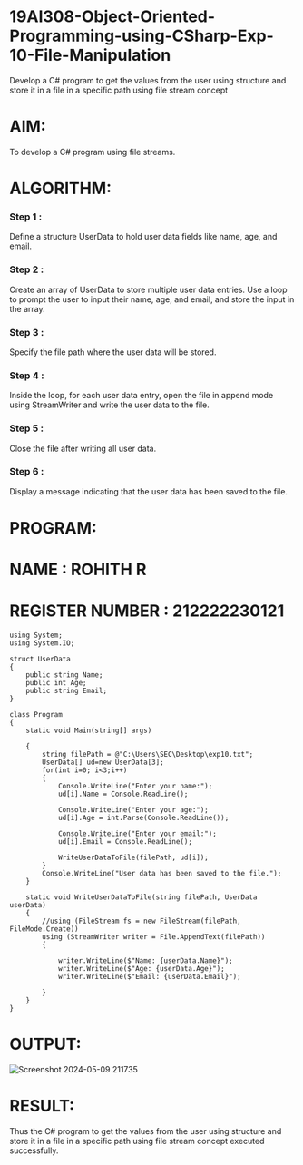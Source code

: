 # 19AI308-Object-Oriented-Programming-using-CSharp-Exp-10-File-Manipulation
Develop a C# program to get the values from the user using structure and store it in a file in a specific path using file stream concept

# AIM:
To develop a C# program using file streams.

# ALGORITHM:
### Step 1 :
Define a structure UserData to hold user data fields like name, age, and email.

### Step 2 :
Create an array of UserData to store multiple user data entries. Use a loop to prompt the user to input their name, age, and email, and store the input in the array.

### Step 3 :
Specify the file path where the user data will be stored.

### Step 4 :
Inside the loop, for each user data entry, open the file in append mode using StreamWriter and write the user data to the file.

### Step 5 :
Close the file after writing all user data.

### Step 6 :
Display a message indicating that the user data has been saved to the file.


# PROGRAM:
# NAME : ROHITH R
# REGISTER NUMBER : 212222230121
```
using System;
using System.IO;

struct UserData
{
    public string Name;
    public int Age;
    public string Email;
}

class Program
{
    static void Main(string[] args)

    {
        string filePath = @"C:\Users\SEC\Desktop\exp10.txt";
        UserData[] ud=new UserData[3];
        for(int i=0; i<3;i++)
        {
            Console.WriteLine("Enter your name:");
            ud[i].Name = Console.ReadLine();

            Console.WriteLine("Enter your age:");
            ud[i].Age = int.Parse(Console.ReadLine());

            Console.WriteLine("Enter your email:");
            ud[i].Email = Console.ReadLine();

            WriteUserDataToFile(filePath, ud[i]);
        }  
        Console.WriteLine("User data has been saved to the file.");
    }

    static void WriteUserDataToFile(string filePath, UserData userData)
    {
        //using (FileStream fs = new FileStream(filePath, FileMode.Create))
        using (StreamWriter writer = File.AppendText(filePath))
        {
            
            writer.WriteLine($"Name: {userData.Name}");
            writer.WriteLine($"Age: {userData.Age}");
            writer.WriteLine($"Email: {userData.Email}");
            
        }
    }
}
```

# OUTPUT:
![Screenshot 2024-05-09 211735](https://github.com/thrikesh/19AI308-Object-Oriented-Programming-using-CSharp-Exp-10-File-Manipulation/assets/119576222/97ec6c8d-3761-463c-91e1-1665a9ac1735)



# RESULT:
Thus the C# program to get the values from the user using structure and store it in a file in a specific path using file stream concept executed successfully.
